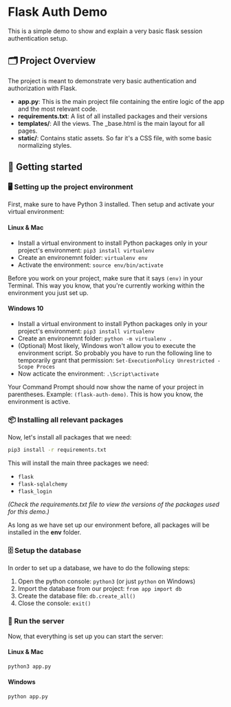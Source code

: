 # Flask Auth Demo

This is a simple demo to show and explain a very basic flask session authentication setup.

## 🗂 Project Overview

The project is meant to demonstrate very basic authentication and authorization with Flask.

* **app.py**: This is the main project file containing the entire logic of the app and the most relevant code.
* **requirements.txt**: A list of all installed packages and their versions
* **templates/**: All the views. The _base.html is the main layout for all pages.
* **static/**: Contains static assets. So far it's a CSS file, with some basic normalizing styles.

## 🚀 Getting started

### 🖥 Setting up the project environment

First, make sure to have Python 3 installed. Then setup and activate your virtual environment: 

#### Linux & Mac

* Install a virtual environment to install Python packages only in your project's environment: `pip3 install virtualenv`
* Create an environemnt folder: `virtualenv env`
* Activate the environment: `source env/bin/activate`

Before you work on your project, make sure that it says `(env)` in your Terminal. This way you know, that you're currently working within the environment you just set up.

#### Windows 10

* Install a virtual environment to install Python packages only in your project's environment: `pip3 install virtualenv`
* Create an environemnt folder: `python -m virtualenv .`
* (Optional) Most likely, Windows won't allow you to execute the environment script. So probably you have to run the following line to temporarily grant that permission: `Set-ExecutionPolicy Unrestricted -Scope Proces`
* Now acticate the environment: `.\Script\activate`

Your Command Prompt should now show the name of your project in parentheses. Example: `(flask-auth-demo)`. This is how you know, the environment is active.

### 📦 Installing all relevant packages

Now, let's install all packages that we need: 

```sh
pip3 install -r requirements.txt
```

This will install the main three packages we need:

* `flask`
* `flask-sqlalchemy`
* `flask_login`

_(Check the requirements.txt file to view the versions of the packages used for this demo.)_

As long as we have set up our environment before, all packages will be installed in the **env** folder.

### 🗄 Setup the database

In order to set up a database, we have to do the following steps:

1. Open the python console: `python3` (or just `python` on Windows)
2. Import the database from our project: `from app import db`
3. Create the database file: `db.create_all()`
4. Close the console: `exit()`

### 🧨 Run the server

Now, that everything is set up you can start the server:

#### Linux & Mac

```sh
python3 app.py
```

#### Windows

```sh
python app.py
```